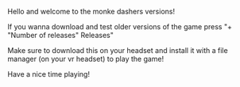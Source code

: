 Hello and welcome to the monke dashers versions!

If you wanna download and test older versions of the game press "+ "Number of releases" Releases"

Make sure to download this on your headset and install it with a file manager (on your vr headset) to play the game!

Have a nice time playing!
